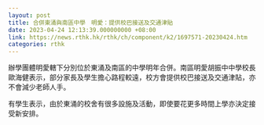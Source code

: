 ```yaml
---
layout: post
title: 合併東涌與南區中學　明愛：提供校巴接送及交通津貼
date: 2023-04-24 12:13:39.000000000 +08:00
link: https://news.rthk.hk/rthk/ch/component/k2/1697571-20230424.htm
categories: rthk
---
```


辦學團體明愛轄下分別位於東涌及南區的中學明年合併。南區明愛胡振中中學校長歐海健表示，部分家長及學生擔心路程較遠，校方會提供校巴接送及交通津貼，亦不會減少老師人手。

有學生表示，由於東涌的校舍有很多設施及活動，即使要花更多時間上學亦決定接受新安排。
